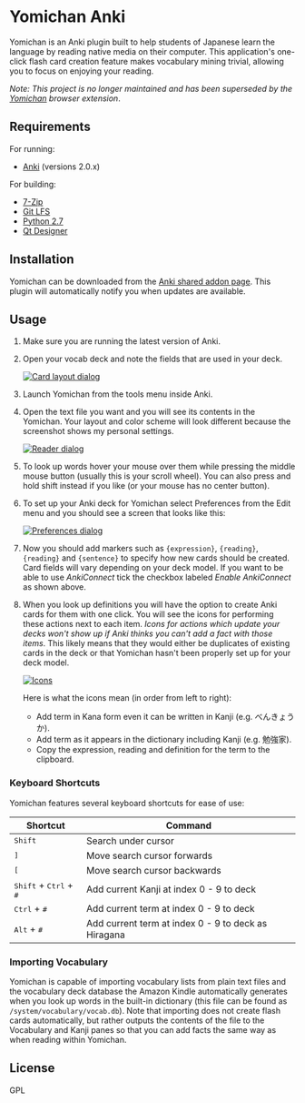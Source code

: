 # Yomichan Anki #

Yomichan is an Anki plugin built to help students of Japanese learn the language by reading native media on their
computer. This application's one-click flash card creation feature makes vocabulary mining trivial, allowing you to
focus on enjoying your reading.

*Note: This project is no longer maintained and has been superseded by the [Yomichan](https://foosoft.net/projects/yomichan/) browser extension*.

## Requirements ##

For running:

*   [Anki](http://ankisrs.net/) (versions 2.0.x)

For building:

*   [7-Zip](http://www.7-zip.org/)
*   [Git LFS](https://git-lfs.github.com/)
*   [Python 2.7](http://www.python.org/download/releases/2.7/)
*   [Qt Designer](https://www.qt.io/ide/)


## Installation ##

Yomichan can be downloaded from the [Anki shared addon page](https://ankiweb.net/shared/info/934748696). This plugin
will automatically notify you when updates are available.

## Usage ##

1.  Make sure you are running the latest version of Anki.
2.  Open your vocab deck and note the fields that are used in your deck.

    [![Card layout dialog](https://foosoft.net/projects/yomichan-anki/img/layout-thumb.png)](https://foosoft.net/projects/yomichan-anki/img/layout.png)

3.  Launch Yomichan from the tools menu inside Anki.
4.  Open the text file you want and you will see its contents in the Yomichan.  Your layout and color scheme will look
    different because the screenshot shows my personal settings.

    [![Reader dialog](https://foosoft.net/projects/yomichan-anki/img/reader-thumb.png)](https://foosoft.net/projects/yomichan-anki/img/reader.png)

5.  To look up words hover your mouse over them while pressing the middle mouse button (usually this is your scroll
    wheel). You can also press and hold shift instead if you like (or your mouse has no center button).
6.  To set up your Anki deck for Yomichan select Preferences from the Edit menu and you should see a screen that looks
    like this:

    [![Preferences dialog](https://foosoft.net/projects/yomichan-anki/img/preferences-thumb.png)](https://foosoft.net/projects/yomichan-anki/img/preferences.png)

7.  Now you should add markers such as `{expression}`, `{reading}`, `{reading}` and `{sentence}` to specify how new
    cards should be created. Card fields will vary depending on your deck model. If you want to be able to use
    *AnkiConnect* tick the checkbox labeled *Enable AnkiConnect* as shown above.

8.  When you look up definitions you will have the option to create Anki cards for them with one click. You will see the
    icons for performing these actions next to each item. *Icons for actions which update your decks won't show up if
    Anki thinks you can't add a fact with those items*. This likely means that they would either be duplicates of
    existing cards in the deck or that Yomichan hasn't been properly set up for your deck model.

    [![Icons](https://foosoft.net/projects/yomichan-anki/img/icons-thumb.png)](https://foosoft.net/projects/yomichan-anki/img/icons.png)

    Here is what the icons mean (in order from left to right):
    *   Add term in Kana form even it can be written in Kanji (e.g. べんきょうか).
    *   Add term as it appears in the dictionary including Kanji (e.g. 勉強家).
    *   Copy the expression, reading and definition for the term to the clipboard.

### Keyboard Shortcuts ###

Yomichan features several keyboard shortcuts for ease of use:

| Shortcut                                          | Command                                             |
|---------------------------------------------------|-----------------------------------------------------|
| <kbd>Shift</kbd>                                  | Search under cursor                                 |
| <kbd>]</kbd>                                      | Move search cursor forwards                         |
| <kbd>[</kbd>                                      | Move search cursor backwards                        |
| <kbd>Shift</kbd> + <kbd>Ctrl</kbd> + <kbd>#</kbd> | Add current Kanji at index 0 - 9 to deck            |
| <kbd>Ctrl</kbd> + <kbd>#</kbd>                    | Add current term at index  0 - 9 to deck            |
| <kbd>Alt</kbd> + <kbd>#</kbd>                     | Add current term at index 0 - 9 to deck as Hiragana |

### Importing Vocabulary ###

Yomichan is capable of importing vocabulary lists from plain text files and the vocabulary deck database the Amazon
Kindle automatically generates when you look up words in the built-in dictionary (this file can be found as
`/system/vocabulary/vocab.db`). Note that importing does not create flash cards automatically, but rather outputs the
contents of the file to the Vocabulary and Kanji panes so that you can add facts the same way as when reading within
Yomichan.

## License ##

GPL
